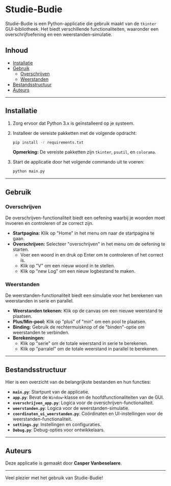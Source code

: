 # Studie-Budie

Studie-Budie is een Python-applicatie die gebruik maakt van de `tkinter` GUI-bibliotheek. Het biedt verschillende functionaliteiten, waaronder een overschrijfoefening en een weerstanden-simulatie.

## Inhoud

- [Installatie](#installatie)
- [Gebruik](#gebruik)
  - [Overschrijven](#overschrijven)
  - [Weerstanden](#weerstanden)
- [Bestandsstructuur](#bestandsstructuur)
- [Auteurs](#auteurs)

---

## Installatie

1. Zorg ervoor dat Python 3.x is geïnstalleerd op je systeem.
2. Installeer de vereiste pakketten met de volgende opdracht:
   ```bash
   pip install -r requirements.txt
   ```
   **Opmerking:** De vereiste pakketten zijn `tkinter`, `psutil`, en `colorama`.

3. Start de applicatie door het volgende commando uit te voeren:
   ```bash
   python main.py
   ```

---

## Gebruik

### Overschrijven

De overschrijven-functionaliteit biedt een oefening waarbij je woorden moet invoeren en controleren of ze correct zijn. 

- **Startpagina:** Klik op "Home" in het menu om naar de startpagina te gaan.
- **Overschrijven:** Selecteer "overschrijven" in het menu om de oefening te starten.
  - Voer een woord in en druk op Enter om te controleren of het correct is.
  - Klik op "V" om een nieuw woord in te stellen.
  - Klik op "new Log" om een nieuw logbestand te maken.

### Weerstanden

De weerstanden-functionaliteit biedt een simulatie voor het berekenen van weerstanden in serie en parallel.

- **Weerstanden tekenen:** Klik op de canvas om een nieuwe weerstand te plaatsen.
- **Plus/Min-pool:** Klik op "plus" of "min" om een pool te plaatsen.
- **Binding:** Gebruik de rechtermuisknop of de "binden"-optie om weerstanden te verbinden.
- **Berekeningen:**
  - Klik op "serie" om de totale weerstand in serie te berekenen.
  - Klik op "parralel" om de totale weerstand in parallel te berekenen.

---

## Bestandsstructuur

Hier is een overzicht van de belangrijkste bestanden en hun functies:

- **`main.py`**: Startpunt van de applicatie.
- **`app.py`**: Bevat de `Window`-klasse en de hoofdfunctionaliteiten van de GUI.
- **`overschrijven_app.py`**: Logica voor de overschrijven-functionaliteit.
- **`weerstanden.py`**: Logica voor de weerstanden-simulatie.
- **`coordinaten_ui_weerstanden.py`**: Coördinaten en UI-instellingen voor de weerstanden-functionaliteit.
- **`settings.py`**: Instellingen en configuraties.
- **`Debug.py`**: Debug-opties voor ontwikkelaars.

---

## Auteurs

Deze applicatie is gemaakt door **Casper Vanbeselaere**.

---

Veel plezier met het gebruik van Studie-Budie!
